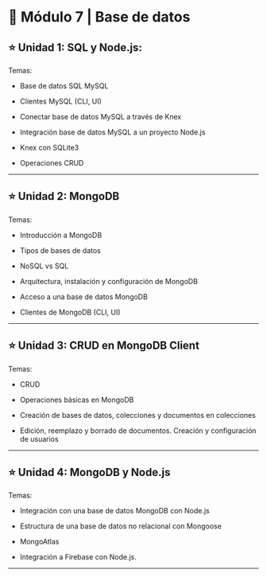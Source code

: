 # :book: Módulo 7 | Base de datos

## :star: Unidad 1: SQL y Node.js:

Temas:

- Base de datos SQL MySQL

- Clientes MySQL (CLI, UI)

- Conectar base de datos MySQL a través de Knex

- Integración base de datos MySQL a un proyecto Node.js

- Knex con SQLite3

- Operaciones CRUD

---

## :star: Unidad 2: MongoDB

Temas:

- Introducción a MongoDB

- Tipos de bases de datos

- NoSQL vs SQL

- Arquitectura, instalación y configuración de MongoDB

- Acceso a una base de datos MongoDB

- Clientes de MongoDB (CLI, UI)

---

## :star: Unidad 3: CRUD en MongoDB Client

Temas:

- CRUD

- Operaciones básicas en MongoDB

- Creación de bases de datos, colecciones y documentos en colecciones

- Edición, reemplazo y borrado de documentos. Creación y configuración de usuarios

---

## :star: Unidad 4: MongoDB y Node.js

Temas:

- Integración con una base de datos MongoDB con Node.js

- Estructura de una base de datos no relacional con Mongoose

- MongoAtlas

- Integración a Firebase con Node.js.

---